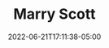 ---
title: "Marry Scott"
bio: "Mary Scott was a Nazarene missionary in China until forced to leave by the Communists years ago."

date: 2022-06-21T17:11:38-05:00
---